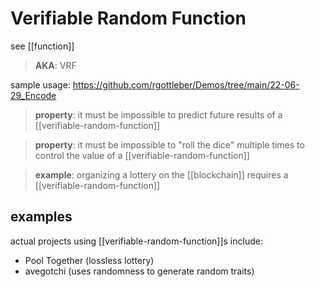 # Verifiable Random Function

see [[function]]

> **AKA**: VRF

sample usage: <https://github.com/rgottleber/Demos/tree/main/22-06-29_Encode>

> **property**: it must be impossible to predict future results of a [[verifiable-random-function]]

> **property**: it must be impossible to "roll the dice" multiple times to control the value of a [[verifiable-random-function]]

> **example**: organizing a lottery on the [[blockchain]] requires a [[verifiable-random-function]]

## examples

actual projects using [[verifiable-random-function]]s include:

- Pool Together (lossless lottery)
- avegotchi (uses randomness to generate random traits)
